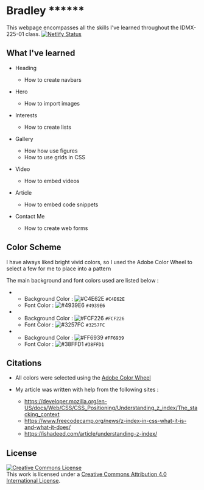 # Bradley ******

This webpage encompasses all the skills I've learned throughout the IDMX-225-01 class. [![Netlify Status](https://api.netlify.com/api/v1/badges/8e1ee586-e434-4195-b172-f1f84cd6796e/deploy-status)](https://app.netlify.com/sites/about-me-g00295382/deploys)


## What I've learned

- Heading
  - How to create navbars

- Hero
  - How to import images

- Interests
  - How to create lists

- Gallery
  - How how use figures
  - How to use grids in CSS

- Video
  - How to embed videos

- Article
  - How to embed code snippets

- Contact Me
  - How to create web forms

## Color Scheme

I have always liked bright vivid colors, so I used the Adobe Color Wheel to select a few for me to place into a pattern

The main background and font colors used are listed below :

- 
  - Background Color : ![#C4E62E](https://placehold.co/15x15/C4E62E/C4E62E.png) `#C4E62E`
  - Font Color :       ![#4939E6](https://placehold.co/15x15/4939E6/4939E6.png) `#4939E6`
- 
  - Background Color : ![#FCF226](https://placehold.co/15x15/FCF226/FCF226.png) `#FCF226`
  - Font Color :       ![#3257FC](https://placehold.co/15x15/3257FC/3257FC.png) `#3257FC`
- 
  - Background Color : ![#FF6939](https://placehold.co/15x15/FF6939/FF6939.png) `#FF6939`
  - Font Color :       ![#38FFD1](https://placehold.co/15x15/38FFD1/38FFD1.png) `#38FFD1`

## Citations

- All colors were selected using the [Adobe Color Wheel](https://color.adobe.com/create/color-wheel)

- My article was written with help from the following sites :
  - https://developer.mozilla.org/en-US/docs/Web/CSS/CSS_Positioning/Understanding_z_index/The_stacking_context
  - https://www.freecodecamp.org/news/z-index-in-css-what-it-is-and-what-it-does/
  - https://ishadeed.com/article/understanding-z-index/

## License

<a rel="license" href="http://creativecommons.org/licenses/by/4.0/"><img alt="Creative Commons License" style="border-width:0" src="https://i.creativecommons.org/l/by/4.0/80x15.png" /></a><br />This work is licensed under a <a rel="license" href="http://creativecommons.org/licenses/by/4.0/">Creative Commons Attribution 4.0 International License</a>.
